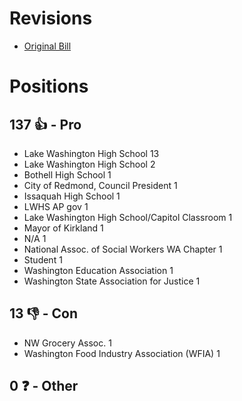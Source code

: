 # Revisions
* [Original Bill](1/)

# Positions
## 137 👍 - Pro
* Lake Washington High School 13
* Lake Washington High School  2
* Bothell High School  1
* City of Redmond, Council President 1
* Issaquah High School 1
* LWHS AP gov 1
* Lake Washington High School/Capitol Classroom  1
* Mayor of Kirkland 1
* N/A 1
* National Assoc. of Social Workers WA Chapter 1
* Student 1
* Washington Education Association 1
* Washington State Association for Justice 1

## 13 👎 - Con
* NW Grocery Assoc. 1
* Washington Food Industry Association (WFIA) 1

## 0 ❓ - Other
